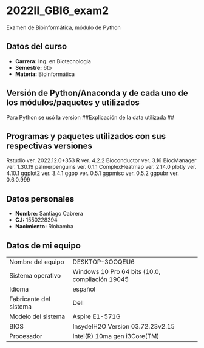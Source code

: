 # 2022II_GBI6_exam2
Examen de Bioinformática, módulo de Python


## Datos del curso ##
  - **Carrera:** Ing. en Biotecnologia
  - **Semestre:** 6to 
  - **Materia:** Bioinformática
## Versión de Python/Anaconda y de cada uno de los módulos/paquetes y utilizados ##
Para Python se usó la version 
##Explicación de la data utilizada ##
## Programas y paquetes utilizados con sus respectivas versiones ## 
Rstudio   ver. 2022.12.0+353
R         ver. 4.2.2
Bioconductor    ver. 3.16
BiocManager     ver. 1.30.19
palmerpenguins  ver. 0.1.1
ComplexHeatmap  ver. 2.14.0
plotly          ver. 4.10.1
ggplot2         ver. 3.4.1
ggpp            ver. 0.5.1
ggpmisc         ver. 0.5.2
ggpubr          ver. 0.6.0.999
## Datos personales ##
- **Nombre:** Santiago Cabrera
- **C.I:** 1550228394
- **Nacimiento:** Riobamba
## Datos de mi equipo ##
<table><tr><td>Nombre del equipo </td><td>DESKTOP-3OOQEU6</td></tr><tr><td>Sistema operativo </td><td>Windows 10 Pro 64 bits (10.0, compilación 19045</td></tr>
<tr><td>Idioma </td><td>español</td></tr><tr><td>Fabricante del sistema</td><td>Dell</td></tr>
<tr><td>Modelo del sistema </td><td>Aspire E1-571G</td></tr><tr><td>BIOS </td><td>InsydelH2O Version 03.72.23v2.15</td></tr>
<tr><td>Procesador </td><td>Intel(R)  10ma gen i3Core(TM)

